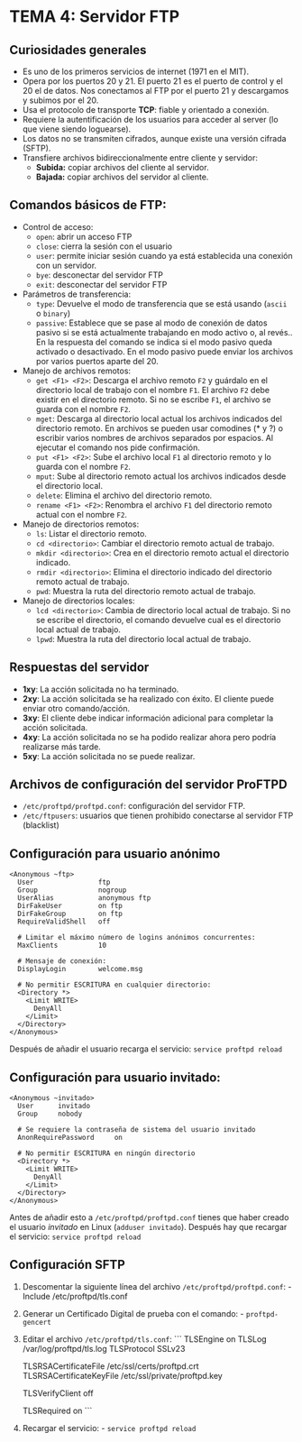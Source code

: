 # TEMA 4: Servidor FTP

## Curiosidades generales
  - Es uno de los primeros servicios de internet (1971 en el MIT).
  - Opera por los puertos 20 y 21. El puerto 21 es el puerto de control y el 20 el de datos. Nos conectamos al FTP por el puerto 21 y descargamos y subimos por el 20.
  - Usa el protocolo de transporte **TCP**: fiable y orientado a conexión.
  - Requiere la autentificación de los usuarios para acceder al server (lo que viene siendo loguearse).
  - Los datos no se transmiten cifrados, aunque existe una versión cifrada (SFTP).
  - Transfiere archivos bidireccionalmente entre cliente y servidor:
      - **Subida:** copiar archivos del cliente al servidor.
      - **Bajada:** copiar archivos del servidor al cliente.

## Comandos básicos de FTP:
  - Control de acceso:
    - `open`: abrir un acceso FTP
    - `close`: cierra la sesión con el usuario
    - `user`: permite iniciar sesión cuando ya está establecida una conexión con un servidor.
    - `bye`: desconectar del servidor FTP
    - `exit`: desconectar del servidor FTP
  - Parámetros de transferencia:
    - `type`: Devuelve el modo de transferencia que se está usando (`ascii` o `binary`)
    - `passive`: Establece que se pase al modo de conexión de datos pasivo si se está actualmente trabajando en modo activo o, al revés.. En la respuesta del comando se indica si el modo pasivo queda activado o desactivado. En el modo pasivo puede enviar los archivos por varios puertos aparte del 20.
  - Manejo de archivos remotos:
    - `get <F1> <F2>`: Descarga el archivo remoto `F2` y guárdalo en el directorio local de trabajo con el nombre `F1`. El archivo `F2` debe existir en el directorio remoto. Si no se escribe `F1`, el archivo se guarda con el nombre `F2`.
    - `mget`: Descarga al directorio local actual los archivos indicados del directorio remoto. En archivos se pueden usar comodines (* y ?) o escribir varios nombres de archivos separados por espacios. Al ejecutar el comando nos pide confirmación.
    - `put <F1> <F2>`: Sube el archivo local `F1` al directorio remoto y lo guarda con el nombre `F2`.
    - `mput`: Sube al directorio remoto actual los archivos indicados desde el directorio local.
    - `delete`: Elimina el archivo del directorio remoto.
    - `rename <F1> <F2>`: Renombra el archivo `F1` del directorio remoto actual con el nombre `F2`.
  - Manejo de directorios remotos:
    - `ls`: Listar el directorio remoto.
    - `cd <directorio>`: Cambiar el directorio remoto actual de trabajo.
    - `mkdir <directorio>`: Crea en el directorio remoto actual el directorio indicado.
    - `rmdir <directorio>`: Elimina el directorio indicado del directorio remoto actual de trabajo.
    - `pwd`: Muestra la ruta del directorio remoto actual de trabajo.
  - Manejo de directorios locales:
    - `lcd <directorio>`: Cambia de directorio local actual de trabajo. Si no se escribe el directorio, el comando devuelve cual es el directorio local actual de trabajo.
    - `lpwd`: Muestra la ruta del directorio local actual de trabajo.

## Respuestas del servidor
  - **1xy**: La acción solicitada no ha terminado.
  - **2xy**: La acción solicitada se ha realizado con éxito. El cliente puede enviar otro comando/acción.
  - **3xy**: El cliente debe indicar información adicional para completar la acción solicitada.
  - **4xy**: La acción solicitada no se ha podido realizar ahora pero podría realizarse más tarde.
  - **5xy**: La acción solicitada no se puede realizar.

## Archivos de configuración del servidor ProFTPD
  - `/etc/proftpd/proftpd.conf`: configuración del servidor FTP.
  - `/etc/ftpusers`: usuarios que tienen prohibido conectarse al servidor FTP (blacklist)

## Configuración para usuario anónimo
```
<Anonymous ~ftp>
  User                ftp
  Group               nogroup
  UserAlias           anonymous ftp
  DirFakeUser         on ftp
  DirFakeGroup        on ftp
  RequireValidShell   off

  # Limitar el máximo número de logins anónimos concurrentes:
  MaxClients          10

  # Mensaje de conexión:
  DisplayLogin        welcome.msg

  # No permitir ESCRITURA en cualquier directorio:
  <Directory *>
    <Limit WRITE>
      DenyAll
    </Limit>
  </Directory>
</Anonymous>
```

Después de añadir el usuario recarga el servicio: `service proftpd reload`

## Configuración para usuario invitado:

```
<Anonymous ~invitado>
  User      invitado
  Group     nobody

  # Se requiere la contraseña de sistema del usuario invitado
  AnonRequirePassword     on

  # No permitir ESCRITURA en ningún directorio
  <Directory *>
    <Limit WRITE>
      DenyAll
    </Limit>
  </Directory>
</Anonymous>
```

Antes de añadir esto a `/etc/proftpd/proftpd.conf` tienes que haber creado el usuario *invitado* en Linux (`adduser invitado`). Después hay que recargar el servicio: `service proftpd reload`

## Configuración SFTP
  1. Descomentar la siguiente línea del archivo `/etc/proftpd/proftpd.conf`:
    - Include /etc/proftpd/tls.conf

  2. Generar un Certificado Digital de prueba con el comando:
    - `proftpd-gencert`

  3. Editar el archivo `/etc/proftpd/tls.conf`:
    ```
    <IfModule mod_tls.c>
      TLSEngine                   on
      TLSLog                      /var/log/proftpd/tls.log
      TLSProtocol                 SSLv23

      TLSRSACertificateFile       /etc/ssl/certs/proftpd.crt
      TLSRSACertificateKeyFile    /etc/ssl/private/proftpd.key

      TLSVerifyClient             off

      TLSRequired                 on
    <IfModule>
    ```
  4. Recargar el servicio:
    - `service proftpd reload`
